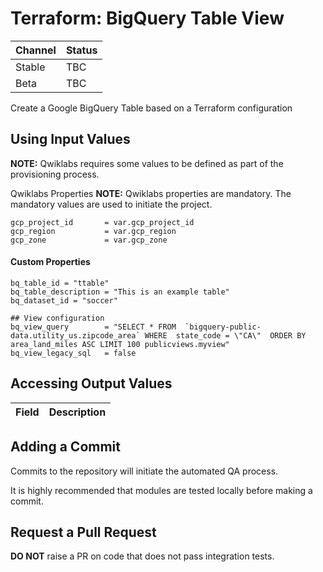 # Terraform: BigQuery Table View

| Channel | Status |
|---------|--------|
| Stable  | TBC    | 
| Beta    | TBC    | 

Create a Google BigQuery Table based on a Terraform configuration

## Using Input Values 

__NOTE:__ Qwiklabs requires some values to be defined as part of the provisioning process. 

Qwiklabs Properties
__NOTE:__ Qwiklabs properties are mandatory. 
The mandatory values are used to initiate the project.

```
gcp_project_id       = var.gcp_project_id 
gcp_region           = var.gcp_region 
gcp_zone             = var.gcp_zone 
```

#### Custom Properties

```
bq_table_id = "ttable"
bq_table_description = "This is an example table"
bq_dataset_id = "soccer"

## View configuration
bq_view_query        = "SELECT * FROM  `bigquery-public-data.utility_us.zipcode_area` WHERE  state_code = \"CA\"  ORDER BY area_land_miles ASC LIMIT 100 publicviews.myview"
bq_view_legacy_sql   = false
```


## Accessing Output Values 

| Field | Description |
|-------|-------------|


## Adding a Commit 

Commits to the repository will initiate the automated QA process.

It is highly recommended that modules are tested locally before making a commit.

## Request a Pull Request

__DO NOT__ raise a PR on code that does not pass integration tests.
